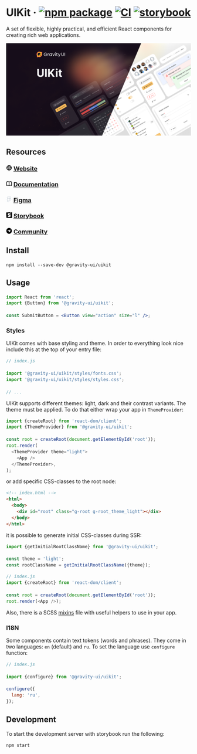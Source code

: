 # UIKit &middot; [![npm package](https://img.shields.io/npm/v/@gravity-ui/uikit)](https://www.npmjs.com/package/@gravity-ui/uikit) [![CI](https://img.shields.io/github/actions/workflow/status/gravity-ui/uikit/.github/workflows/ci.yml?branch=main&label=CI&logo=github)](https://github.com/gravity-ui/uikit/actions/workflows/ci.yml?query=branch:main) [![storybook](https://img.shields.io/badge/Storybook-deployed-ff4685)](https://preview.gravity-ui.com/uikit/)

A set of flexible, highly practical, and efficient React components for creating rich web applications.

<!--GITHUB_BLOCK-->

<img src="https://raw.githubusercontent.com/gravity-ui/uikit/main/docs/assets/uikit_cover.png" width="800" />

## Resources

### <img src="https://raw.githubusercontent.com/gravity-ui/uikit/main/docs/assets/globe.svg" width="16px" height="16px" /> [Website](https://gravity-ui.com)

### <img src="https://raw.githubusercontent.com/gravity-ui/uikit/main/docs/assets/book-open.svg" width="16px" height="16px" /> [Documentation](https://gravity-ui.com/components/uikit/alert)

### <img src="https://raw.githubusercontent.com/gravity-ui/uikit/main/docs/assets/figma.svg" width="16px" height="16px" /> [Figma](https://www.figma.com/community/file/1271150067798118027/Gravity-UI-Design-System-(Beta))

### <img src="https://raw.githubusercontent.com/gravity-ui/uikit/main/docs/assets/storybook.svg" width="16px" height="16px" /> [Storybook](https://preview.gravity-ui.com/uikit/)

### <img src="https://raw.githubusercontent.com/gravity-ui/uikit/main/docs/assets/telegram.svg" width="16px" height="16px" /> [Community](https://t.me/gravity_ui)

<!--/GITHUB_BLOCK-->

## Install

```shell
npm install --save-dev @gravity-ui/uikit
```

## Usage

```jsx
import React from 'react';
import {Button} from '@gravity-ui/uikit';

const SubmitButton = <Button view="action" size="l" />;
```

### Styles

UIKit comes with base styling and theme. In order to everything look nice include this at the top of your entry file:

```js
// index.js

import '@gravity-ui/uikit/styles/fonts.css';
import '@gravity-ui/uikit/styles/styles.css';

// ...
```

UIKit supports different themes: light, dark and their contrast variants. The theme must be applied. To do that either
wrap your app in `ThemeProvider`:

```js
import {createRoot} from 'react-dom/client';
import {ThemeProvider} from '@gravity-ui/uikit';

const root = createRoot(document.getElementById('root'));
root.render(
  <ThemeProvider theme="light">
    <App />
  </ThemeProvider>,
);
```

or add specific CSS-classes to the root node:

```html
<!-- index.html -->
<html>
  <body>
    <div id="root" class="g-root g-root_theme_light"></div>
  </body>
</html>
```

it is possible to generate initial CSS-classes during SSR:

```js
import {getInitialRootClassName} from '@gravity-ui/uikit';

const theme = 'light';
const rootClassName = getInitialRootClassName({theme});
```

```js
// index.js
import {createRoot} from 'react-dom/client';

const root = createRoot(document.getElementById('root'));
root.render(<App />);
```

Also, there is a SCSS [mixins](styles/mixins.scss) file with useful helpers to use in your app.

### I18N

Some components contain text tokens (words and phrases). They come in two languages: `en` (default) and `ru`.
To set the language use `configure` function:

```js
// index.js

import {configure} from '@gravity-ui/uikit';

configure({
  lang: 'ru',
});
```

## Development

To start the development server with storybook run the following:

```shell
npm start
```

